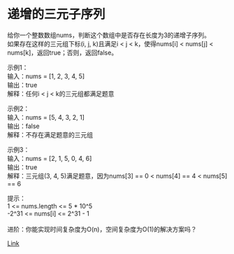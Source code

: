 <h1>递增的三元子序列</h1>

给你一个整数数组nums，判断这个数组中是否存在长度为3的递增子序列。</br>
如果存在这样的三元组下标(i, j, k)且满足i < j < k，使得nums[i] < nums[j] < nums[k]，返回true；否则，返回false。</br>

示例1：</br>
输入：nums = [1, 2, 3, 4, 5]</br>
输出：true</br>
解释：任何i < j < k的三元组都满足题意</br>

示例2：</br>
输入：nums = [5, 4, 3, 2, 1]</br>
输出：false</br>
解释：不存在满足题意的三元组</br>

示例3：</br>
输入：nums = [2, 1, 5, 0, 4, 6]</br>
输出：true</br>
解释：三元组(3, 4, 5)满足题意，因为nums[3] == 0 < nums[4] == 4 < nums[5] == 6</br>

提示：</br>
1 <= nums.length <= 5 * 10^5</br>
-2^31 <= nums[i] <= 2^31 - 1</br>
</br>
进阶：你能实现时间复杂度为O(n)，空间复杂度为O(1)的解决方案吗？</br>

[Link](https://leetcode-cn.com/problems/increasing-triplet-subsequence/)
